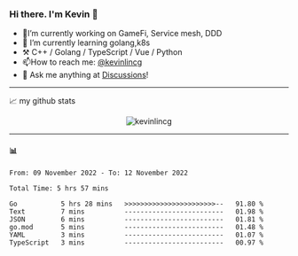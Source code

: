 ### Hi there. I'm Kevin 👋

- 🔭I’m currently working on GameFi, Service mesh, DDD
- 🌱 I’m currently learning golang,k8s
-   :hammer_and_pick: C++ / Golang / TypeScript / Vue / Python
- 📫How to reach me: [@kevinlincg](https://twitter.com/kevinlincg) 
-   :thought_balloon: Ask me anything at [Discussions](https://github.com/kevinlincg/kevinlincg/discussions/new)!

---

📈 my github stats

<p align="center"> <img src="https://github-readme-stats-ouuan.vercel.app/api?username=kevinlincg&theme=dark&show_icons=true&count_private=true" alt="kevinlincg" />

---

#### :bar_chart: 

<!--START_SECTION:waka-->

```text
From: 09 November 2022 - To: 12 November 2022

Total Time: 5 hrs 57 mins

Go           5 hrs 28 mins   >>>>>>>>>>>>>>>>>>>>>>>--   91.80 %
Text         7 mins          -------------------------   01.98 %
JSON         6 mins          -------------------------   01.81 %
go.mod       5 mins          -------------------------   01.48 %
YAML         3 mins          -------------------------   01.07 %
TypeScript   3 mins          -------------------------   00.97 %
```

<!--END_SECTION:waka-->

